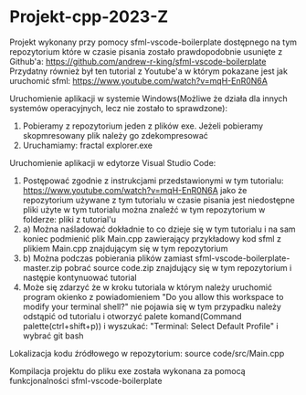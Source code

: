 # Projekt-cpp-2023-Z

Projekt wykonany przy pomocy sfml-vscode-boilerplate dostępnego na tym repozytorium które w czasie pisania zostało prawdopodobnie usunięte z Github'a: https://github.com/andrew-r-king/sfml-vscode-boilerplate
Przydatny również był ten tutorial z Youtube'a w którym pokazane jest jak uruchomić sfml: https://www.youtube.com/watch?v=mqH-EnR0N6A


Uruchomienie aplikacji w systemie Windows(Możliwe że działa dla innych systemów operacyjnych, lecz nie zostało to sprawdzone):
1. Pobieramy z repozytorium jeden z plików exe. Jeżeli pobieramy skopmresowany plik należy go zdekompresować
2. Uruchamiamy: fractal explorer.exe


Uruchomienie aplikacji w edytorze Visual Studio Code:
1. Postępować zgodnie z instrukcjami przedstawionymi w tym tutorialu: https://www.youtube.com/watch?v=mqH-EnR0N6A
   jako że repozytorium używane z tym tutorialu w czasie pisania jest niedostępne pliki użyte w tym tutorialu można znaleźć w tym repozytorium w folderze: pliki z tutorial'u
1. a) Można naśladować dokładnie to co dzieje się w tym tutorialu i na sam koniec podmienić plik Main.cpp zawierający przykładowy kod sfml z plikiem Main.cpp znajdującym się w tym repozytorium
1. b) Można podczas pobierania plików zamiast sfml-vscode-boilerplate-master.zip pobrać source code.zip znajdujący się w tym repozytorium i następie kontynuować tutorial
2. Może się zdarzyć że w kroku tutoriala w którym należy uruchomić program okienko z powiadomieniem "Do you allow this workspace to modify your terminal shell?" nie pojawia się w tym przypadku należy odstąpić od tutorialu i otworzyć palete komand(Command palette(ctrl+shift+p)) i wyszukać: "Terminal: Select Default Profile" i wybrać git bash


Lokalizacja kodu źródłowego w repozytorium:
source code/src/Main.cpp


Kompilacja projektu do pliku exe została wykonana za pomocą funkcjonalności sfml-vscode-boilerplate